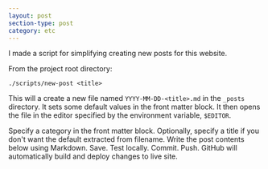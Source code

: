 ```yaml
---
layout: post
section-type: post
category: etc
---
```


I made a script for simplifying creating new posts for this website.

From the project root directory:

`./scripts/new-post <title>`

This will a create a new file named `YYYY-MM-DD-<title>.md` in the `_posts` directory.
It sets some default values in the front matter block. 
It then opens the file in the editor specified by the environment variable, `$EDITOR`.

Specify a category in the front matter block.
Optionally, specify a title if you don't want the default extracted from filename.
Write the post contents below using Markdown. 
Save.
Test locally.
Commit.
Push.
GitHub will automatically build and deploy changes to live site.


